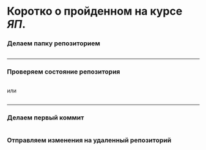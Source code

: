 # Коротко о пройденном на курсе _ЯП_.

### Делаем папку **репозиторием**

```$ git init

```

---

### Проверяем состояние репозитория

```git add -all

```

или

```git add

```

---

### Делаем первый **коммит**

```git commit -m 'Текст изменений'

```

### Отправляем изменения на удаленный репозиторий

```git push

```
